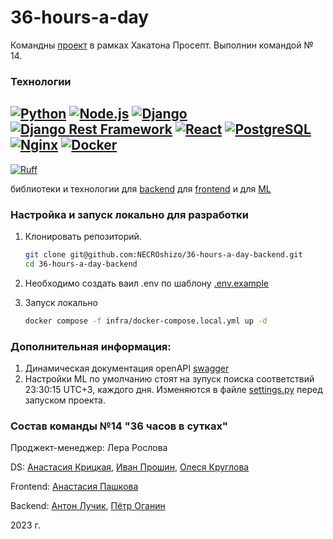 # 36-hours-a-day
Командны [проект](http://81.31.246.11/) в рамках Хакатона Просепт. Выполнин командой № 14.
### Технологии
[![Python](https://img.shields.io/badge/Python-3.11-3776AB?style=flat&logo=python&logoColor=white)](https://www.python.org/)
[![Node.js](https://img.shields.io/badge/Node.js-20-339933?style=flat&logo=node.js&logoColor=white)](https://nodejs.org/)
[![Django](https://img.shields.io/badge/Django-3.2.10-blue?style=flat&logo=django&logoColor=white)](https://www.djangoproject.com/)
[![Django Rest Framework](https://img.shields.io/badge/DRF-3.12.4-blue?style=flat&logo=django&logoColor=white)](https://www.django-rest-framework.org/)
[![React](https://img.shields.io/badge/React-11.11.1-61DAFB?style=flat&logo=react&logoColor=white)](https://reactjs.org/)
[![PostgreSQL](https://img.shields.io/badge/PostgreSQL-15-336791?style=flat&logo=postgresql&logoColor=white)](https://www.postgresql.org/)
[![Nginx](https://img.shields.io/badge/Nginx-1.25.3-009639?style=flat&logo=nginx&logoColor=white)](https://nginx.org/)
[![Docker](https://img.shields.io/badge/Docker-latest-2496ED?style=flat&logo=docker&logoColor=white)](https://www.docker.com/)
---
[![Ruff](https://img.shields.io/badge/Ruff-used-green?style=flat&logo=python&logoColor=white)](https://docs.astral.sh/ruff/)

библиотеки и технологии для [backend](https://github.com/NECROshizo/36-hours-a-day-backend/blob/main/backend/requirements.txt) для [frontend](https://github.com/NECROshizo/36-hours-a-day-backend/blob/main/frontend/package.json) и для [ML](https://github.com/NECROshizo/36-hours-a-day-backend/blob/main/ml/requirements.txt)
### Настройка и запуск локально для разработки
1. Клонировать репозиторий.
    ```bash
    git clone git@github.com:NECROshizo/36-hours-a-day-backend.git
    cd 36-hours-a-day-backend
    ```
2. Необходимо создать ваил .env по шаблону [.env.example](https://github.com/NECROshizo/36-hours-a-day-backend/blob/main/infra/.env.example)

3. Запуск локально
    ```bash
    docker compose -f infra/docker-compose.local.yml up -d
    ```
### Дополнительная информация:
1. Динамическая документация openAPI [swagger](http://81.31.246.11/swagger/)
2. Настройки ML по умолчанию стоят на зупуск поиска соответствий 23:30:15 UTC+3, каждого дня. Изменяются в файле [settings.py](https://github.com/NECROshizo/36-hours-a-day-backend/blob/main/ml/setting.py) перед запуском проекта.

### Состав команды №14 "36 часов в сутках"
Проджект-менеджер: Лера Рослова

DS: [Анастасия Крицкая](https://github.com/avkrickaya), [Иван Прошин](https://github.com/Shakal-tabaki), [Олеся Круглова](https://github.com/zdesia)

Frontend: [Анастасия Пашкова](https://github.com/Malkusha)

Backend: [Антон Лучик](https://github.com/Intemic), [Пётр Оганин](https://github.com/NECROshizo)

2023 г.
